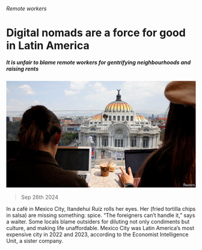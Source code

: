 ###### Remote workers

# Digital nomads are a force for good in Latin America 

##### It is unfair to blame remote workers for gentrifying neighbourhoods and raising rents 

![image](images/20240928_AMP501.jpg) 

> Sep 26th 2024 

In a café in Mexico City, Itandehui Ruíz rolls her eyes. Her  (fried tortilla chips in salsa) are missing something: spice. “The foreigners can’t handle it,” says a waiter. Some locals blame outsiders for diluting not only condiments but culture, and making life unaffordable. Mexico City was Latin America’s most expensive city in 2022 and 2023, according to the Economist Intelligence Unit, a sister company. 

